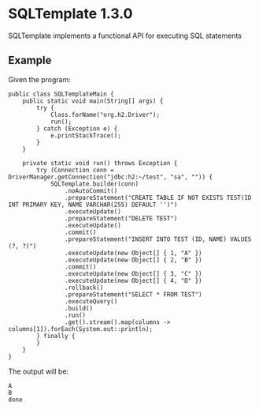 # SQLTemplate 1.3.0

SQLTemplate implements a functional API for executing SQL statements

## Example

Given the program:

    public class SQLTemplateMain {
        public static void main(String[] args) {
            try {
                Class.forName("org.h2.Driver");
                run();
            } catch (Exception e) {
                e.printStackTrace();
            }
        }

        private static void run() throws Exception {
            try (Connection conn = DriverManager.getConnection("jdbc:h2:~/test", "sa", "")) {
                SQLTemplate.builder(conn)
                    .noAutoCommit()
                    .prepareStatement("CREATE TABLE IF NOT EXISTS TEST(ID INT PRIMARY KEY, NAME VARCHAR(255) DEFAULT '')")
                    .executeUpdate()
                    .prepareStatement("DELETE TEST")
                    .executeUpdate()
                    .commit()
                    .prepareStatement("INSERT INTO TEST (ID, NAME) VALUES (?, ?)")
                    .executeUpdate(new Object[] { 1, "A" })
                    .executeUpdate(new Object[] { 2, "B" })
                    .commit()
                    .executeUpdate(new Object[] { 3, "C" })
                    .executeUpdate(new Object[] { 4, "D" })
                    .rollback()
                    .prepareStatement("SELECT * FROM TEST")
                    .executeQuery()
                    .build()
                    .run()
                    .get().stream().map(columns -> columns[1]).forEach(System.out::println);
            } finally {
            }
        }
    }
		
The output will be:

	A
	B
	done
